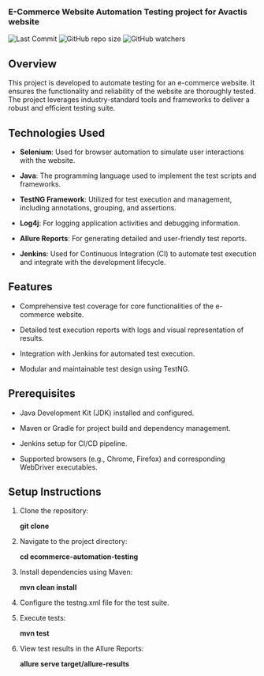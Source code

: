 ### E-Commerce Website Automation Testing project for Avactis website
![Last Commit](https://img.shields.io/github/last-commit/anaghakarurkar/Avactis) ![GitHub repo size](https://img.shields.io/github/repo-size/anaghakarurkar/Avactis) ![GitHub watchers](https://img.shields.io/github/watchers/anaghakarurkar/Avactis)

## Overview

This project is developed to automate testing for an e-commerce website. It ensures the functionality and reliability of the website are thoroughly tested. The project leverages industry-standard tools and frameworks to deliver a robust and efficient testing suite.

## Technologies Used

- **Selenium**: Used for browser automation to simulate user interactions with the website.

- **Java**: The programming language used to implement the test scripts and frameworks.

- **TestNG Framework**: Utilized for test execution and management, including annotations, grouping, and assertions.

- **Log4j**: For logging application activities and debugging information.

- **Allure Reports**: For generating detailed and user-friendly test reports.

- **Jenkins**: Used for Continuous Integration (CI) to automate test execution and integrate with the development lifecycle.

## Features

- Comprehensive test coverage for core functionalities of the e-commerce website.

- Detailed test execution reports with logs and visual representation of results.

- Integration with Jenkins for automated test execution.

- Modular and maintainable test design using TestNG.

## Prerequisites

- Java Development Kit (JDK) installed and configured.

- Maven or Gradle for project build and dependency management.

- Jenkins setup for CI/CD pipeline.

- Supported browsers (e.g., Chrome, Firefox) and corresponding WebDriver executables.

## Setup Instructions

<ol>
  <li><p>Clone the repository:</p> <p><strong>  git clone</strong></p></li>
  <li><p>Navigate to the project directory:</p><p><strong>  cd ecommerce-automation-testing</strong></p></li>
  <li> <p>Install dependencies using Maven:</p> <p><strong>  mvn clean install</strong></p></li>
  <li>Configure the testng.xml file for the test suite.</li>
  <li><p>Execute tests:</p> <p><strong>  mvn test</strong></p></li>
  <li><p>View test results in the Allure Reports:</p> <p><strong>  allure serve target/allure-results</strong></p> </li>
</ol>






